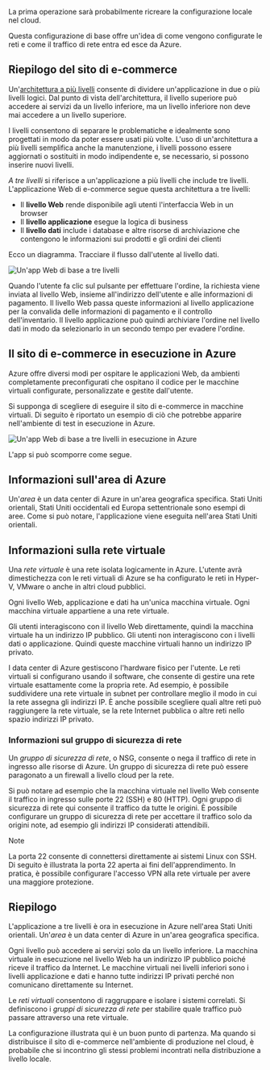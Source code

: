La prima operazione sarà probabilmente ricreare la configurazione locale nel cloud.

Questa configurazione di base offre un'idea di come vengono configurate le reti e come il traffico di rete entra ed esce da Azure.

## <a name="your-e-commerce-site-at-a-glance"></a>Riepilogo del sito di e-commerce

Un'[architettura a più livelli](https://docs.microsoft.com/en-us/azure/architecture/guide/architecture-styles/n-tier) consente di dividere un'applicazione in due o più livelli logici. Dal punto di vista dell'architettura, il livello superiore può accedere ai servizi da un livello inferiore, ma un livello inferiore non deve mai accedere a un livello superiore.

I livelli consentono di separare le problematiche e idealmente sono progettati in modo da poter essere usati più volte. L'uso di un'architettura a più livelli semplifica anche la manutenzione, i livelli possono essere aggiornati o sostituiti in modo indipendente e, se necessario, si possono inserire nuovi livelli.

_A tre livelli_ si riferisce a un'applicazione a più livelli che include tre livelli. L'applicazione Web di e-commerce segue questa architettura a tre livelli:

* Il **livello Web** rende disponibile agli utenti l'interfaccia Web in un browser
* Il **livello applicazione** esegue la logica di business
* Il **livello dati** include i database e altre risorse di archiviazione che contengono le informazioni sui prodotti e gli ordini dei clienti

Ecco un diagramma. Tracciare il flusso dall'utente al livello dati.

![Un'app Web di base a tre livelli](../media-draft/three-tier.png)

Quando l'utente fa clic sul pulsante per effettuare l'ordine, la richiesta viene inviata al livello Web, insieme all'indirizzo dell'utente e alle informazioni di pagamento. Il livello Web passa queste informazioni al livello applicazione per la convalida delle informazioni di pagamento e il controllo dell'inventario. Il livello applicazione può quindi archiviare l'ordine nel livello dati in modo da selezionarlo in un secondo tempo per evadere l'ordine.

## <a name="your-e-commerce-site-running-on-azure"></a>Il sito di e-commerce in esecuzione in Azure

Azure offre diversi modi per ospitare le applicazioni Web, da ambienti completamente preconfigurati che ospitano il codice per le macchine virtuali configurate, personalizzate e gestite dall'utente.

Si supponga di scegliere di eseguire il sito di e-commerce in macchine virtuali. Di seguito è riportato un esempio di ciò che potrebbe apparire nell'ambiente di test in esecuzione in Azure.

![Un'app Web di base a tre livelli in esecuzione in Azure](../media-draft/test-deployment.png)

L'app si può scomporre come segue.

## <a name="what-is-an-azure-region"></a>Informazioni sull'area di Azure

Un'_area_ è un data center di Azure in un'area geografica specifica. Stati Uniti orientali, Stati Uniti occidentali ed Europa settentrionale sono esempi di aree. Come si può notare, l'applicazione viene eseguita nell'area Stati Uniti orientali.

## <a name="what-is-a-virtual-network"></a>Informazioni sulla rete virtuale

Una _rete virtuale_ è una rete isolata logicamente in Azure. L'utente avrà dimestichezza con le reti virtuali di Azure se ha configurato le reti in Hyper-V, VMware o anche in altri cloud pubblici.

Ogni livello Web, applicazione e dati ha un'unica macchina virtuale. Ogni macchina virtuale appartiene a una rete virtuale.

Gli utenti interagiscono con il livello Web direttamente, quindi la macchina virtuale ha un indirizzo IP pubblico. Gli utenti non interagiscono con i livelli dati o applicazione. Quindi queste macchine virtuali hanno un indirizzo IP privato.

I data center di Azure gestiscono l'hardware fisico per l'utente. Le reti virtuali si configurano usando il software, che consente di gestire una rete virtuale esattamente come la propria rete. Ad esempio, è possibile suddividere una rete virtuale in subnet per controllare meglio il modo in cui la rete assegna gli indirizzi IP. È anche possibile scegliere quali altre reti può raggiungere la rete virtuale, se la rete Internet pubblica o altre reti nello spazio indirizzi IP privato.

### <a name="whats-a-network-security-group"></a>Informazioni sul gruppo di sicurezza di rete

Un _gruppo di sicurezza di rete_, o NSG, consente o nega il traffico di rete in ingresso alle risorse di Azure. Un gruppo di sicurezza di rete può essere paragonato a un firewall a livello cloud per la rete.

Si può notare ad esempio che la macchina virtuale nel livello Web consente il traffico in ingresso sulle porte 22 (SSH) e 80 (HTTP). Ogni gruppo di sicurezza di rete qui consente il traffico da tutte le origini. È possibile configurare un gruppo di sicurezza di rete per accettare il traffico solo da origini note, ad esempio gli indirizzi IP considerati attendibili.

> [!NOTE]
> La porta 22 consente di connettersi direttamente ai sistemi Linux con SSH. Di seguito è illustrata la porta 22 aperta ai fini dell'apprendimento. In pratica, è possibile configurare l'accesso VPN alla rete virtuale per avere una maggiore protezione.

## <a name="summary"></a>Riepilogo

L'applicazione a tre livelli è ora in esecuzione in Azure nell'area Stati Uniti orientali. Un'_area_ è un data center di Azure in un'area geografica specifica.

Ogni livello può accedere ai servizi solo da un livello inferiore. La macchina virtuale in esecuzione nel livello Web ha un indirizzo IP pubblico poiché riceve il traffico da Internet. Le macchine virtuali nei livelli inferiori sono i livelli applicazione e dati e hanno tutte indirizzi IP privati perché non comunicano direttamente su Internet.

Le _reti virtuali_ consentono di raggruppare e isolare i sistemi correlati. Si definiscono i _gruppi di sicurezza di rete_ per stabilire quale traffico può passare attraverso una rete virtuale.

La configurazione illustrata qui è un buon punto di partenza. Ma quando si distribuisce il sito di e-commerce nell'ambiente di produzione nel cloud, è probabile che si incontrino gli stessi problemi incontrati nella distribuzione a livello locale.
